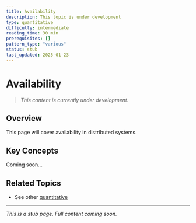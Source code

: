 ```yaml
---
title: Availability
description: This topic is under development
type: quantitative
difficulty: intermediate
reading_time: 30 min
prerequisites: []
pattern_type: "various"
status: stub
last_updated: 2025-01-23
---
```



# Availability

> *This content is currently under development.*

## Overview

This page will cover availability in distributed systems.

## Key Concepts

Coming soon...

## Related Topics

- See other [quantitative](index.md)

---

*This is a stub page. Full content coming soon.*
